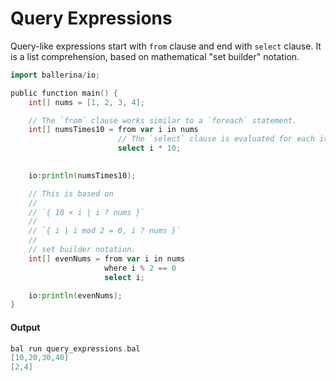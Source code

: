 # Query Expressions

 Query-like expressions start with `from` clause and end with `select` clause. It is a
 list comprehension, based on mathematical "set builder" notation.

```go
import ballerina/io;

public function main() {
    int[] nums = [1, 2, 3, 4];

    // The `from` clause works similar to a `foreach` statement.
    int[] numsTimes10 = from var i in nums
                        // The `select` clause is evaluated for each iteration.
                        select i * 10;

                        
    io:println(numsTimes10);

    // This is based on
    //
    // `{ 10 × i | i ? nums }`
    //
    // `{ i | i mod 2 = 0, i ? nums }`
    //
    // set builder notation.
    int[] evenNums = from var i in nums
                     where i % 2 == 0
                     select i;

    io:println(evenNums);
}
```

#### Output

```go
bal run query_expressions.bal
[10,20,30,40]
[2,4]
```